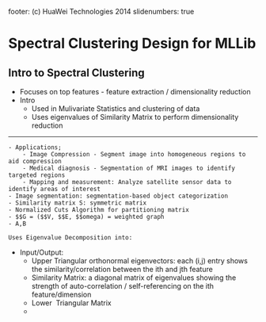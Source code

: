 footer: (c) HuaWei Technologies 2014
slidenumbers: true


# Spectral Clustering Design for MLLib

## Intro to Spectral Clustering


- Focuses on top features - feature extraction / dimensionality reduction
- Intro
	- Used in Mulivariate Statistics and clustering of data
	- Uses eigenvalues of Similarity Matrix to perform dimensionality 	reduction

___

	- Applications;
		- Image Compression - Segment image into homogeneous regions to aid compression
		- Medical diagnosis - Segmentation of MRI images to identify targeted regions
		- Mapping and measurement: Analyze satellite sensor data to identify areas of interest
	- Image segmentation: segmentation-based object categorization
	- Similarity matrix S: symmetric matrix
	- Normalized Cuts Algorithm for partitioning matrix 
	- $$G = ($$V, $$E, $$omega) = weighted graph
	- A,B 
		
    Uses Eigenvalue Decomposition into:
- Input/Output:
	- Upper Triangular orthonormal eigenvectors: each (i,j) entry shows the similarity/correlation between the ith and jth feature
	- Similarity Matrix: a diagonal matrix of eigenvalues showing the strength of auto-correlation / self-referencing on the ith feature/dimension
	- Lower  Triangular Matrix
	- 							

	
	 

